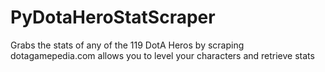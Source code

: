 # PyDotaHeroStatScraper
Grabs the stats of any of the 119 DotA Heros by scraping dotagamepedia.com allows you to level your characters and retrieve stats
